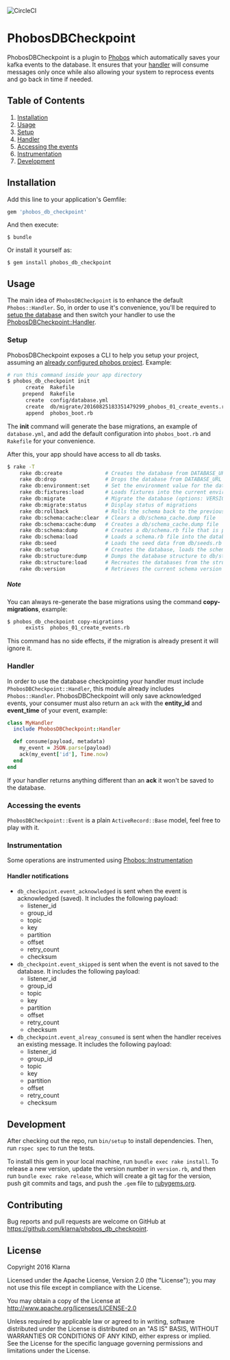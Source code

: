 ![CircleCI](https://circleci.com/gh/klarna/phobos_db_checkpoint/tree/master.svg?style=shield&circle-token=a69fda09f130a862b69f6a7e8be834f884829ccd)

# PhobosDBCheckpoint

PhobosDBCheckpoint is a plugin to [Phobos](https://github.com/klarna/phobos) which automatically saves your kafka events to the database. It ensures that your [handler](https://github.com/klarna/phobos#usage-consuming-messages-from-kafka) will consume messages only once while also allowing your system to reprocess events and go back in time if needed.

## Table of Contents

1. [Installation](#installation)
1. [Usage](#usage)
  1. [Setup](#setup)
  1. [Handler](#handler)
  1. [Accessing the events](#accessing-the-events)
  1. [Instrumentation](#instrumentation)
1. [Development](#development)

## <a name="installation"></a> Installation

Add this line to your application's Gemfile:

```ruby
gem 'phobos_db_checkpoint'
```

And then execute:

    $ bundle

Or install it yourself as:

    $ gem install phobos_db_checkpoint

## <a name="usage"></a> Usage

The main idea of `PhobosDBCheckpoint` is to enhance the default `Phobos::Handler`. So, in order to use it's convenience, you'll be required to [setup the database](#setup) and then switch your handler to use the [PhobosDBCheckpoint::Handler](#handler).

### <a name="setup"></a> Setup

PhobosDBCheckpoint exposes a CLI to help you setup your project, assuming an [already configured phobos project](https://github.com/klarna/phobos#usage-standalone-apps). Example:

```sh
# run this command inside your app directory
$ phobos_db_checkpoint init
      create  Rakefile
     prepend  Rakefile
      create  config/database.yml
      create  db/migrate/20160825183351479299_phobos_01_create_events.rb
      append  phobos_boot.rb
```

The __init__ command will generate the base migrations, an example of `database.yml`, and add the default configuration into `phobos_boot.rb` and `Rakefile` for your convenience.

After this, your app should have access to all db tasks.

```sh
$ rake -T
    rake db:create              # Creates the database from DATABASE_URL or config/database.yml for the current RAILS_ENV (use db:create:all to create all ...
    rake db:drop                # Drops the database from DATABASE_URL or config/database.yml for the current RAILS_ENV (use db:drop:all to drop all databa...
    rake db:environment:set     # Set the environment value for the database
    rake db:fixtures:load       # Loads fixtures into the current environment's database
    rake db:migrate             # Migrate the database (options: VERSION=x, VERBOSE=false, SCOPE=blog)
    rake db:migrate:status      # Display status of migrations
    rake db:rollback            # Rolls the schema back to the previous version (specify steps w/ STEP=n)
    rake db:schema:cache:clear  # Clears a db/schema_cache.dump file
    rake db:schema:cache:dump   # Creates a db/schema_cache.dump file
    rake db:schema:dump         # Creates a db/schema.rb file that is portable against any DB supported by Active Record
    rake db:schema:load         # Loads a schema.rb file into the database
    rake db:seed                # Loads the seed data from db/seeds.rb
    rake db:setup               # Creates the database, loads the schema, and initializes with the seed data (use db:reset to also drop the database first)
    rake db:structure:dump      # Dumps the database structure to db/structure.sql
    rake db:structure:load      # Recreates the databases from the structure.sql file
    rake db:version             # Retrieves the current schema version number
```

##### Note

You can always re-generate the base migrations using the command __copy-migrations__, example:

```sh
$ phobos_db_checkpoint copy-migrations
      exists  phobos_01_create_events.rb
```

This command has no side effects, if the migration is already present it will ignore it.

### <a name="handler"></a> Handler

In order to use the database checkpointing your handler must include `PhobosDBCheckpoint::Handler`, this module already includes `Phobos::Handler`. PhobosDBCheckpoint will only save acknowledged events, your consumer must also return an `ack` with the __entity_id__ and __event_time__ of your event, example:

```ruby
class MyHandler
  include PhobosDBCheckpoint::Handler

  def consume(payload, metadata)
    my_event = JSON.parse(payload)
    ack(my_event['id'], Time.now)
  end
end
```

If your handler returns anything different than an __ack__ it won't be saved to the database.

### <a name="accessing-the-events">Accessing the events</a>

`PhobosDBCheckpoint::Event` is a plain `ActiveRecord::Base` model, feel free to play with it.

### <a name="instrumentation"></a> Instrumentation

Some operations are instrumented using [Phobos::Instrumentation](https://github.com/klarna/phobos#usage-instrumentation)

#### Handler notifications

  * `db_checkpoint.event_acknowledged` is sent when the event is acknowledged (saved). It includes the following payload:
    * listener_id
    * group_id
    * topic
    * key
    * partition
    * offset
    * retry_count
    * checksum
  * `db_checkpoint.event_skipped` is sent when the event is not saved to the database. It includes the following payload:
    * listener_id
    * group_id
    * topic
    * key
    * partition
    * offset
    * retry_count
    * checksum
  * `db_checkpoint.event_alreay_consumed` is sent when the handler receives an existing message. It includes the following payload:
    * listener_id
    * group_id
    * topic
    * key
    * partition
    * offset
    * retry_count
    * checksum

## <a name="development"></a> Development

After checking out the repo, run `bin/setup` to install dependencies. Then, run `rspec spec` to run the tests.

To install this gem in your local machine, run `bundle exec rake install`. To release a new version, update the version number in `version.rb`, and then run `bundle exec rake release`, which will create a git tag for the version, push git commits and tags, and push the `.gem` file to [rubygems.org](https://rubygems.org).

## Contributing

Bug reports and pull requests are welcome on GitHub at https://github.com/klarna/phobos_db_checkpoint.

## License

Copyright 2016 Klarna

Licensed under the Apache License, Version 2.0 (the "License"); you may not use this file except in compliance with the License.

You may obtain a copy of the License at http://www.apache.org/licenses/LICENSE-2.0

Unless required by applicable law or agreed to in writing, software distributed under the License is distributed on an "AS IS" BASIS, WITHOUT WARRANTIES OR CONDITIONS OF ANY KIND, either express or implied. See the License for the specific language governing permissions and limitations under the License.
